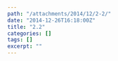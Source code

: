 ```yaml
---
path: "/attachments/2014/12/2-2/"
date: "2014-12-26T16:18:00Z"
title: "2.2"
categories: []
tags: []
excerpt: ""
---
```


